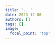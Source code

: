 ```yaml
---
title: '...'
date: 2023-12-06
authors: []
tags: []
image:
  focal_point: 'top'
---
```




<!--more-->

